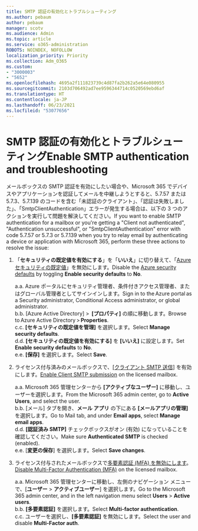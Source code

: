 ```yaml
---
title: SMTP 認証の有効化とトラブルシューティング
ms.author: pebaum
author: pebaum
manager: scotv
ms.audience: Admin
ms.topic: article
ms.service: o365-administration
ROBOTS: NOINDEX, NOFOLLOW
localization_priority: Priority
ms.collection: Adm_O365
ms.custom:
- "3000003"
- "5652"
ms.openlocfilehash: 4695a2f111823739c4d87fa2b262a5e64e080955
ms.sourcegitcommit: 2103d706492ad7ee9596344714c0520569ebd6af
ms.translationtype: HT
ms.contentlocale: ja-JP
ms.lasthandoff: 06/23/2021
ms.locfileid: "53077656"
---
```

# <a name="enable-smtp-authentication-and-troubleshooting"></a><span data-ttu-id="c5695-102">SMTP 認証の有効化とトラブルシューティング</span><span class="sxs-lookup"><span data-stu-id="c5695-102">Enable SMTP authentication and troubleshooting</span></span>

<span data-ttu-id="c5695-103">メールボックスの SMTP 認証を有効にしたい場合や、Microsoft 365 でデバイスやアプリケーションを認証してメールを中継しようとすると、5.7.57 または 5.7.3、5.7.139 のコードを含む「未認証のクライアント」、「認証は失敗しました」、「SmtpClientAuthentication」エラーが発生する場合は、以下の 3 つのアクションを実行して問題を解決してください。</span><span class="sxs-lookup"><span data-stu-id="c5695-103">If you want to enable SMTP authentication for a mailbox or you're getting a "Client not authenticated", "Authentication unsuccessful", or "SmtpClientAuthentication" error with code 5.7.57 or 5.7.3 or 5.7.139 when you try to relay email by authenticating a device or application with Microsoft 365, perform these three actions to resolve the issue:</span></span>

1. <span data-ttu-id="c5695-104">「**セキュリティの既定値を有効にする**」を「**いいえ**」に切り替えて、「[Azure セキュリティの既定値](/azure/active-directory/fundamentals/concept-fundamentals-security-defaults)」を無効にします。</span><span class="sxs-lookup"><span data-stu-id="c5695-104">Disable the [Azure security defaults](/azure/active-directory/fundamentals/concept-fundamentals-security-defaults) by toggling **Enable security defaults** to **No**.</span></span>

    <span data-ttu-id="c5695-105">a.</span><span class="sxs-lookup"><span data-stu-id="c5695-105">a.</span></span> <span data-ttu-id="c5695-106">Azure ポータルにセキュリティ管理者、条件付きアクセス管理者、またはグローバル管理者としてサインインします。</span><span class="sxs-lookup"><span data-stu-id="c5695-106">Sign in to the Azure portal as a Security administrator, Conditional Access administrator, or global administrator.</span></span><BR/>
    <span data-ttu-id="c5695-107">b.</span><span class="sxs-lookup"><span data-stu-id="c5695-107">b.</span></span> <span data-ttu-id="c5695-108">[Azure Active Directory] >  **[プロパティ]** の順に移動します。</span><span class="sxs-lookup"><span data-stu-id="c5695-108">Browse to Azure Active Directory > **Properties**.</span></span><BR/>
    <span data-ttu-id="c5695-109">c.</span><span class="sxs-lookup"><span data-stu-id="c5695-109">c.</span></span> <span data-ttu-id="c5695-110">**[セキュリティの既定値を管理]** を選択します。</span><span class="sxs-lookup"><span data-stu-id="c5695-110">Select **Manage security defaults**.</span></span><BR/>
    <span data-ttu-id="c5695-111">d.</span><span class="sxs-lookup"><span data-stu-id="c5695-111">d.</span></span> <span data-ttu-id="c5695-112">**[セキュリティの既定値を有効にする]** を **[いいえ]** に設定します。</span><span class="sxs-lookup"><span data-stu-id="c5695-112">Set **Enable security defaults** to **No**.</span></span><BR/>
    <span data-ttu-id="c5695-113">e.</span><span class="sxs-lookup"><span data-stu-id="c5695-113">e.</span></span> <span data-ttu-id="c5695-114">**[保存]** を選択します。</span><span class="sxs-lookup"><span data-stu-id="c5695-114">Select **Save**.</span></span>

2. <span data-ttu-id="c5695-115">ライセンス付与済みのメールボックスで、[[クライアント SMTP 送信]](/exchange/clients-and-mobile-in-exchange-online/authenticated-client-smtp-submission#enable-smtp-auth-for-specific-mailboxes) を有効にします。</span><span class="sxs-lookup"><span data-stu-id="c5695-115">[Enable Client SMTP submission](/exchange/clients-and-mobile-in-exchange-online/authenticated-client-smtp-submission#enable-smtp-auth-for-specific-mailboxes) on the licensed mailbox.</span></span>

    <span data-ttu-id="c5695-116">a.</span><span class="sxs-lookup"><span data-stu-id="c5695-116">a.</span></span> <span data-ttu-id="c5695-117">Microsoft 365 管理センターから **[アクティブなユーザー]** に移動し、ユーザーを選択します。</span><span class="sxs-lookup"><span data-stu-id="c5695-117">From the Microsoft 365 admin center, go to **Active Users**, and select the user.</span></span><BR/>
    <span data-ttu-id="c5695-118">b.</span><span class="sxs-lookup"><span data-stu-id="c5695-118">b.</span></span> <span data-ttu-id="c5695-119">[メール] タブを開き、**メール アプリ** の下にある **[メールアプリの管理]** を選択します。</span><span class="sxs-lookup"><span data-stu-id="c5695-119">Go to Mail tab, and under **Email apps**, select **Manage email apps**.</span></span><BR/>
    <span data-ttu-id="c5695-120">d.</span><span class="sxs-lookup"><span data-stu-id="c5695-120">d.</span></span> <span data-ttu-id="c5695-121">**[認証済み SMTP]** チェックボックスがオン (有効) になっていることを確認してください。</span><span class="sxs-lookup"><span data-stu-id="c5695-121">Make sure **Authenticated SMTP** is checked (enabled).</span></span><BR/>
    <span data-ttu-id="c5695-122">e.</span><span class="sxs-lookup"><span data-stu-id="c5695-122">e.</span></span> <span data-ttu-id="c5695-123">[**変更の保存**] を選択します。</span><span class="sxs-lookup"><span data-stu-id="c5695-123">Select **Save changes**.</span></span><BR/>

3. <span data-ttu-id="c5695-124">ライセンス付与されたメールボックスで[多要素認証 (MFA) を無効にします](/microsoft-365/admin/security-and-compliance/set-up-multi-factor-authentication#turn-off-legacy-per-user-mfa)。</span><span class="sxs-lookup"><span data-stu-id="c5695-124">[Disable Multi-Factor Authentication (MFA)](/microsoft-365/admin/security-and-compliance/set-up-multi-factor-authentication#turn-off-legacy-per-user-mfa) on the licensed mailbox.</span></span>

    <span data-ttu-id="c5695-125">a.</span><span class="sxs-lookup"><span data-stu-id="c5695-125">a.</span></span> <span data-ttu-id="c5695-126">Microsoft 365 管理センターに移動し、左側のナビゲーション メニューで、[**ユーザー** > **アクティブユーザー**] を選択します。</span><span class="sxs-lookup"><span data-stu-id="c5695-126">Go to the Microsoft 365 admin center, and in the left navigation menu select **Users** > **Active users**.</span></span><BR/>
    <span data-ttu-id="c5695-127">b.</span><span class="sxs-lookup"><span data-stu-id="c5695-127">b.</span></span> <span data-ttu-id="c5695-128">**[多要素認証]** を選択します。</span><span class="sxs-lookup"><span data-stu-id="c5695-128">Select **Multi-factor authentication**.</span></span><BR/>
    <span data-ttu-id="c5695-129">c.</span><span class="sxs-lookup"><span data-stu-id="c5695-129">c.</span></span> <span data-ttu-id="c5695-130">ユーザーを選択し、**[多要素認証]** を無効にします。</span><span class="sxs-lookup"><span data-stu-id="c5695-130">Select the user and disable **Multi-Factor auth**.</span></span><BR/>
